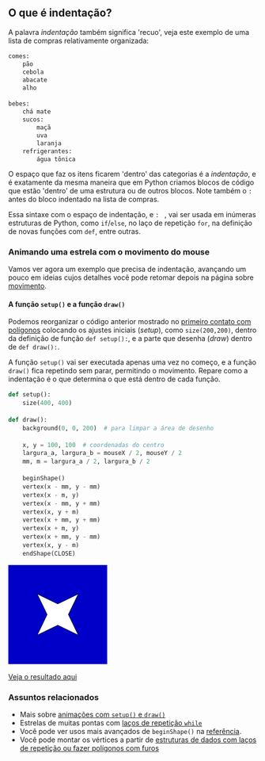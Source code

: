 ## O que é indentação?

A palavra *indentação* também significa  'recuo',  veja este exemplo de uma lista de compras relativamente organizada:

```
comes:
    pão
    cebola
    abacate
    alho
    
bebes:
    chá mate
    sucos:
        maçã
        uva
        laranja
    refrigerantes:
        água tônica
```
O espaço que faz os itens ficarem 'dentro' das categorias é a *indentação*, e é exatamente da mesma maneira que em Python criamos blocos de código que estão 'dentro'  de uma estrutura ou de outros blocos. Note também o `:` antes do bloco indentado na lista de compras.

Essa sintaxe com o espaço de indentação, e `: ` , vai ser usada em inúmeras estruturas de Python, como `if`/`else`,  no laço de repetição `for`,  na definição de novas funções com `def`, entre outras.

### Animando uma estrela com o movimento do mouse

Vamos ver agora um exemplo que precisa de indentação, avançando um pouco em ideias cujos detalhes você pode retomar depois na página sobre [movimento](movimento_py.md).

#### A função `setup()` e a função `draw()`

Podemos reorganizar o código anterior mostrado no [primeiro contato com polígonos](poligonos_1.md) colocando os ajustes iniciais (*setup*), como  `size(200,200)`, dentro da definição de função `def setup():`, e a parte que desenha (*draw*) dentro de `def draw():`.

A função `setup()` vai ser executada apenas uma vez no começo, e a função `draw()` fica repetindo sem parar, permitindo o movimento. Repare como a indentação é o que determina  o que está dentro de cada função.

```python
def setup():
    size(400, 400)

def draw():
    background(0, 0, 200)  # para limpar a área de desenho
    
    x, y = 100, 100  # coordenadas do centro
    largura_a, largura_b = mouseX / 2, mouseY / 2
    mm, m = largura_a / 2, largura_b / 2

    beginShape()
    vertex(x - mm, y - mm)
    vertex(x - m, y)
    vertex(x - mm, y + mm)
    vertex(x, y + m)
    vertex(x + mm, y + mm)
    vertex(x + m, y)
    vertex(x + mm, y - mm)
    vertex(x, y - m)
    endShape(CLOSE)
```

<div id="iframeDiv"><img src="assets/estrela_indentacao.png"</div>
    
<a id="iframeLink" href="https://abav.lugaralgum.com/material-aulas/Processing-Python/assets/indentacao/">Veja o resultado aqui</a>

### Assuntos relacionados

- Mais sobre [animações com `setup()` e `draw()`](movimento_py.md)
- Estrelas de muitas pontas com [laços de repetição `while`](https://github.com/villares/material-aulas/blob/master/Processing-Python/while.md)
- Você pode ver usos mais avançados de `beginShape()` na [referência](https://py.processing.org/reference/beginShape.html).
- Você pode montar os vértices a partir de [estruturas de dados com laços de repetição ou fazer polígonos com furos](https://github.com/villares/material-aulas/blob/master/Processing-Python/poligonos_2.md)
